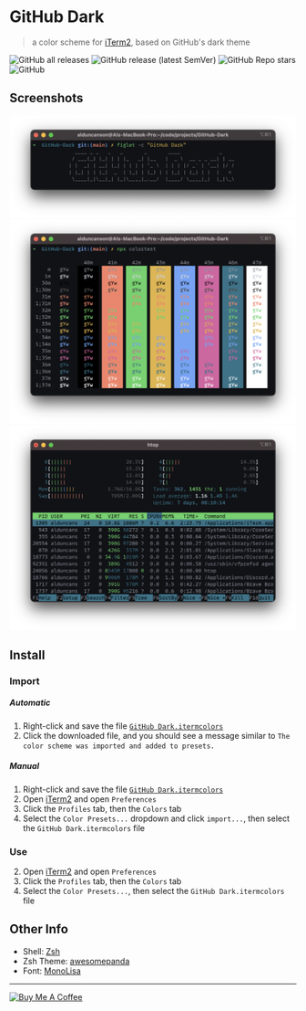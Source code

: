 # GitHub Dark

> a color scheme for [iTerm2](https://iterm2.com/), based on GitHub's dark theme

![GitHub all releases](https://img.shields.io/github/downloads/alDuncanson/Github-Dark/total)
![GitHub release (latest SemVer)](https://img.shields.io/github/v/release/alDuncanson/Github-Dark)
![GitHub Repo stars](https://img.shields.io/github/stars/alDuncanson/Github-Dark)
![GitHub](https://img.shields.io/github/license/alDuncanson/GitHub-Dark)

## Screenshots

![figlet output](https://raw.githubusercontent.com/alDuncanson/Github-Dark/main/assets/figlet.png)
![npx colortest output](https://raw.githubusercontent.com/alDuncanson/Github-Dark/70796e6e5d009077d1a09d9d7df281f8a7007789/assets/colortest.png)
![htop output](https://raw.githubusercontent.com/alDuncanson/Github-Dark/main/assets/htop.png)

## Install

### Import

##### Automatic

1. Right-click and save the file [`GitHub Dark.itermcolors`](https://raw.githubusercontent.com/alDuncanson/Github-Dark/main/GitHub%20Dark.itermcolors)
2. Click the downloaded file, and you should see a message similar to `The color scheme was imported and added to presets.`

##### Manual

1. Right-click and save the file [`GitHub Dark.itermcolors`](https://raw.githubusercontent.com/alDuncanson/Github-Dark/main/GitHub%20Dark.itermcolors)
2. Open [iTerm2](https://iterm2.com/) and open `Preferences`
3. Click the `Profiles` tab, then the `Colors` tab
4. Select the `Color Presets...` dropdown and click `import...`, then select the `GitHub Dark.itermcolors` file

### Use

2. Open [iTerm2](https://iterm2.com/) and open `Preferences`
3. Click the `Profiles` tab, then the `Colors` tab
4. Select the `Color Presets...`, then select the `GitHub Dark.itermcolors` file

## Other Info

- Shell: [Zsh](https://www.zsh.org/)
- Zsh Theme: [awesomepanda](https://github.com/ohmyzsh/ohmyzsh/blob/master/themes/awesomepanda.zsh-theme)
- Font: [MonoLisa](https://www.monolisa.dev/)

---

<a href='https://www.buymeacoffee.com/alduncanson' target='_blank'><img src='https://cdn.buymeacoffee.com/buttons/default-orange.png' alt='Buy Me A Coffee' height='34' width='144'></a>
